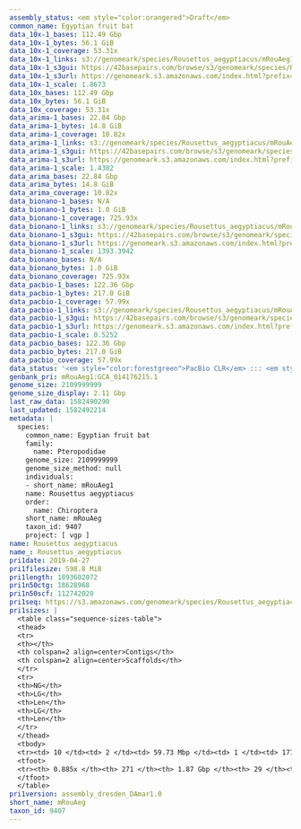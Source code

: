 ```yaml
---
assembly_status: <em style="color:orangered">Draft</em>
common_name: Egyptian fruit bat
data_10x-1_bases: 112.49 Gbp
data_10x-1_bytes: 56.1 GiB
data_10x-1_coverage: 53.31x
data_10x-1_links: s3://genomeark/species/Rousettus_aegyptiacus/mRouAeg1/genomic_data/10x/<br>
data_10x-1_s3gui: https://42basepairs.com/browse/s3/genomeark/species/Rousettus_aegyptiacus/mRouAeg1/genomic_data/10x/
data_10x-1_s3url: https://genomeark.s3.amazonaws.com/index.html?prefix=species/Rousettus_aegyptiacus/mRouAeg1/genomic_data/10x/
data_10x-1_scale: 1.8673
data_10x_bases: 112.49 Gbp
data_10x_bytes: 56.1 GiB
data_10x_coverage: 53.31x
data_arima-1_bases: 22.84 Gbp
data_arima-1_bytes: 14.8 GiB
data_arima-1_coverage: 10.82x
data_arima-1_links: s3://genomeark/species/Rousettus_aegyptiacus/mRouAeg1/genomic_data/arima/<br>
data_arima-1_s3gui: https://42basepairs.com/browse/s3/genomeark/species/Rousettus_aegyptiacus/mRouAeg1/genomic_data/arima/
data_arima-1_s3url: https://genomeark.s3.amazonaws.com/index.html?prefix=species/Rousettus_aegyptiacus/mRouAeg1/genomic_data/arima/
data_arima-1_scale: 1.4382
data_arima_bases: 22.84 Gbp
data_arima_bytes: 14.8 GiB
data_arima_coverage: 10.82x
data_bionano-1_bases: N/A
data_bionano-1_bytes: 1.0 GiB
data_bionano-1_coverage: 725.93x
data_bionano-1_links: s3://genomeark/species/Rousettus_aegyptiacus/mRouAeg1/genomic_data/bionano/<br>
data_bionano-1_s3gui: https://42basepairs.com/browse/s3/genomeark/species/Rousettus_aegyptiacus/mRouAeg1/genomic_data/bionano/
data_bionano-1_s3url: https://genomeark.s3.amazonaws.com/index.html?prefix=species/Rousettus_aegyptiacus/mRouAeg1/genomic_data/bionano/
data_bionano-1_scale: 1393.3942
data_bionano_bases: N/A
data_bionano_bytes: 1.0 GiB
data_bionano_coverage: 725.93x
data_pacbio-1_bases: 122.36 Gbp
data_pacbio-1_bytes: 217.0 GiB
data_pacbio-1_coverage: 57.99x
data_pacbio-1_links: s3://genomeark/species/Rousettus_aegyptiacus/mRouAeg1/genomic_data/pacbio/<br>
data_pacbio-1_s3gui: https://42basepairs.com/browse/s3/genomeark/species/Rousettus_aegyptiacus/mRouAeg1/genomic_data/pacbio/
data_pacbio-1_s3url: https://genomeark.s3.amazonaws.com/index.html?prefix=species/Rousettus_aegyptiacus/mRouAeg1/genomic_data/pacbio/
data_pacbio-1_scale: 0.5252
data_pacbio_bases: 122.36 Gbp
data_pacbio_bytes: 217.0 GiB
data_pacbio_coverage: 57.99x
data_status: '<em style="color:forestgreen">PacBio CLR</em> ::: <em style="color:forestgreen">10x</em> ::: <em style="color:forestgreen">Arima</em>'
genbank_pri: mRouAeg1:GCA_014176215.1
genome_size: 2109999999
genome_size_display: 2.11 Gbp
last_raw_data: 1582490290
last_updated: 1582492214
metadata: |
  species:
    common_name: Egyptian fruit bat
    family:
      name: Pteropodidae
    genome_size: 2109999999
    genome_size_method: null
    individuals:
    - short_name: mRouAeg1
    name: Rousettus aegyptiacus
    order:
      name: Chiroptera
    short_name: mRouAeg
    taxon_id: 9407
    project: [ vgp ]
name: Rousettus aegyptiacus
name_: Rousettus_aegyptiacus
pri1date: 2019-04-27
pri1filesize: 598.8 MiB
pri1length: 1893602072
pri1n50ctg: 18628968
pri1n50scf: 112742020
pri1seq: https://s3.amazonaws.com/genomeark/species/Rousettus_aegyptiacus/mRouAeg1/assembly_dresden_DAmar1.0/mRouAeg1.pri.asm.20190427.fasta.gz
pri1sizes: |
  <table class="sequence-sizes-table">
  <thead>
  <tr>
  <th></th>
  <th colspan=2 align=center>Contigs</th>
  <th colspan=2 align=center>Scaffolds</th>
  </tr>
  <tr>
  <th>NG</th>
  <th>LG</th>
  <th>Len</th>
  <th>LG</th>
  <th>Len</th>
  </tr>
  </thead>
  <tbody>
  <tr><td> 10 </td><td> 2 </td><td> 59.73 Mbp </td><td> 1 </td><td> 177.60 Mbp </td></tr>  <tr><td> 20 </td><td> 7 </td><td> 41.71 Mbp </td><td> 2 </td><td> 173.79 Mbp </td></tr>  <tr><td> 30 </td><td> 12 </td><td> 31.55 Mbp </td><td> 3 </td><td> 160.59 Mbp </td></tr>  <tr><td> 40 </td><td> 20 </td><td> 24.21 Mbp </td><td> 5 </td><td> 115.50 Mbp </td></tr>  <tr style="background-color:#cccccc;"><td> 50 </td><td> 30 </td><td style="background-color:#88ff88;"> 18.63 Mbp </td><td> 7 </td><td style="background-color:#88ff88;"> 112.74 Mbp </td></tr>  <tr><td> 60 </td><td> 43 </td><td> 13.65 Mbp </td><td> 8 </td><td> 106.50 Mbp </td></tr>  <tr><td> 70 </td><td> 63 </td><td> 8.03 Mbp </td><td> 11 </td><td> 94.23 Mbp </td></tr>  <tr><td> 80 </td><td> 100 </td><td> 4.03 Mbp </td><td> 13 </td><td> 61.85 Mbp </td></tr>  <tr><td> 90 </td><td> 0 </td><td>  </td><td> 0 </td><td>  </td></tr>  <tr><td> 100 </td><td> 0 </td><td>  </td><td> 0 </td><td>  </td></tr>  </tbody>
  <tfoot>
  <tr><th> 0.885x </th><th> 271 </th><th> 1.87 Gbp </th><th> 29 </th><th> 1.89 Gbp </th></tr>
  </tfoot>
  </table>
pri1version: assembly_dresden_DAmar1.0
short_name: mRouAeg
taxon_id: 9407
---
```

